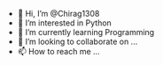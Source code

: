 - 👋 Hi, I’m @Chirag1308
- 👀 I’m interested in Python
- 🌱 I’m currently learning Programming
- 💞️ I’m looking to collaborate on ...
- 📫 How to reach me ...

<!---
Chirag0000/Chirag0000 is a ✨ special ✨ repository because its `README.md` (this file) appears on your GitHub profile.
You can click the Preview link to take a look at your changes.
--->
